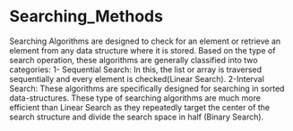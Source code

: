 # Searching_Methods
Searching Algorithms are designed to check for an element or retrieve an element from any data structure where it is stored. Based on the type of search operation, these algorithms are generally classified into two categories: 1- Sequential Search: In this, the list or array is traversed sequentially and every element is checked(Linear Search). 2-Interval Search: These algorithms are specifically designed for searching in sorted data-structures. These type of searching algorithms are much more efficient than Linear Search as they repeatedly target the center of the search structure and divide the search space in half (Binary Search).
